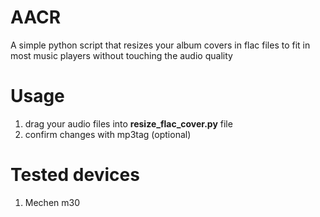 # AACR
A simple python script that resizes your album covers in flac files to fit in most music players without touching the audio quality

# Usage
1. drag your audio files into **resize_flac_cover.py** file
2. confirm changes with mp3tag (optional)

# Tested devices
1. Mechen m30
